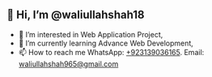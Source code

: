 ## 👋 Hi, I’m @waliullahshah18
- 👀 I’m interested in Web Application Project,
- 🌱 I’m currently learning Advance Web Development,
- 📫 How to reach me WhatsApp: [+923139036165](https://web.whatsapp.com/send?phone=923139036165). Email: waliullahshah965@gmail.com

<!---
waliullahshah18/waliullahshah18 is a ✨ special ✨ repository because its `README.md` (this file) appears on your GitHub profile.
You can click the Preview link to take a look at your changes.
--->
